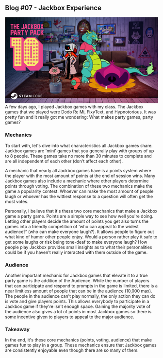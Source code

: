 ## Blog #07 - Jackbox Experience
![Alt text](PP10_1024x1024@2x.webp)
A few days ago, I played Jackbox games with my class. The Jackbox games that we played were Dodo Re Mi, FixyText, and Hypnotorious. It was pretty fun and it really got me wondering: What makes party games, party games? 


### Mechanics
To start with, let's dive into what characteristics all Jackbox games share. Jackbox games are 'mini' games that you generally play with groups of up to 8 people. These games take no more than 30 minutes to complete and are all independent of each other (don't affect each other). 

A mechanic that nearly all Jackbox games have is a points system where the player with the most amount of points at the end of session wins. Many Jackbox games also include a mechanic where other players determine points through voting. The combination of these two mechanics make the game a popularity contest. Whoever can make the most amount of people laugh or whoever has the wittiest response to a question will often get the most votes.

Personally, I believe that it's these two core mechanics that make a Jackbox game a party game. Points are a simple way to see how well you're doing. Letting other players decide the amount of points you get also turns the games into a friendly competition of 'who can appeal to the widest audience?' (who can make everyone laugh?). It allows people to figure out what kind of humor other people enjoy. Would a person rather play it safe to get some laughs or risk being tone-deaf to make everyone laugh? How people play Jackbox provides small insights as to what their personalities could be if you haven't really interacted with them outside of the game.

### Audience
Another important mechanic for Jackbox games that elevate it to a true party game is the addition of the Audience. While the number of players that can participate and respond to prompts in the game is limited, there is a near limitless amount of people that can be in the audience (10,000 max). The people in the audience can't play normally, the only action they can do is vote and give players points. This allows everybody to participate in a Jackbox game if they're isn't enough space. Gaining the majority vote of the audience also gives a lot of points in most Jackbox games so there is some incentive given to players to appeal to the major audience.

### Takeaway
In the end, it's these core mechanics (points, voting, audience) that make games fun to play in a group. These mechanics ensure that Jackbox games are consistently enjoyable even though there are so many of them.